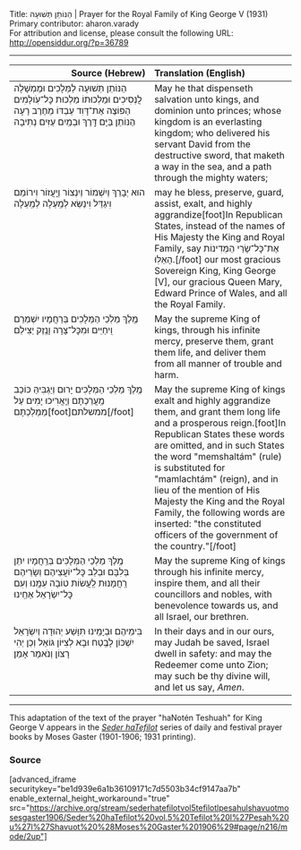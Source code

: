 <html>
<head></head>
<body>
Title: הַנּוֹתֵן תְּשׁוּעָה | Prayer for the Royal Family of King George V (1931)<br />
Primary contributor: aharon.varady<br />
For attribution and license, please consult the following URL: <a href="http://opensiddur.org/?p=36789">http://opensiddur.org/?p=36789</a>
<p />
<hr />

<table style="margin-left: auto;margin-right: auto;" class="draggable">
<thead><tr><th id="x" style="text-align: right;">Source (Hebrew)</th><th style="text-align: left;">Translation (English)</th></tr></thead>
<tbody>
<tr><td style="vertical-align:top;">
<div class="liturgy"><span lang="he">
הַנּוֹתֵן תְּשׁוּעָה לַמְּלָכִים
וּמֶמְשָׁלָה לֲנְּסִיכִים
וּמַלְכוּתוֹ מַלְכוּת כׇּל־עֹֽולָמִים
הַפּוֹצֶה אֶת־דָּוִד עַבְדּוֹ מֵחֶרֶב רָעָה
הַנּוֹתֵן בַּיָּם דָּֽרֶךְ
וּבְמַֽיִם עַזִּים נְתִיבָה
</span></div></td>
 
<td style="vertical-align:top;">
<div class="english">
May he that dispenseth salvation unto kings, 
and dominion unto princes; 
whose kingdom is an everlasting kingdom; 
who delivered his servant David from the destructive sword, 
that maketh a way in the sea, 
and a path through the mighty waters; 
</div></td></tr>


<tr><td style="vertical-align:top;">
<div class="liturgy"><span lang="he">
הוּא יְבָרֵךְ וְיִשְׁמוֹר וְיִנְצוֹר וְיַֽעֲזוֹר
וִירוֹמֵם וִיגַדֵּל וִינַשֵּׂא לְמַֽעְלָה לְמַֽעְלָה
</span></div></td>
 
<td style="vertical-align:top;">
<div class="english">
may he bless, preserve, guard, assist, 
exalt, and highly aggrandize[foot]In Republican States, instead of the names of His Majesty the King and Royal Family, say <span class="hebrew">אֶת־כׇּל־שָׂרַי הַמְּדִינוֹת הָאֵלּֽוּ</span>.[/foot]
our most gracious Sovereign King, 
King George [V], 
our gracious Queen Mary, 
Edward Prince of Wales, 
and all the Royal Family.
</div></td></tr>


<tr><td style="vertical-align:top;">
<div class="liturgy"><span lang="he">
מֶֽלֶךְ מַלְכֵי הַמְּלָכִים 
בְּרַחֲמָיו יִשְׁמְרֵם וִֽיחַיֵּים
וּמִכׇּל־צָרָה וָנֶֽזֶק יַצִּילֵם
</span></div></td>
 
<td style="vertical-align:top;">
<div class="english">
May the supreme King of kings, 
through his infinite mercy, preserve them, grant them life, 
and deliver them from all manner of trouble and harm. 
</div></td></tr>


<tr><td style="vertical-align:top;">
<div class="liturgy"><span lang="he">
מֶֽלֶךְ מַלְכֵי הַמְּלָכִים
יָרוּם וְיַגְבִּיהַּ כּוֹכַב מַֽעֲרַכְתָּם
וְיַֽאֲרִיכוּ יָמִים עַל מַמְלַכְתָּם[foot]ממשלתם[/foot]
</span></div></td>
 
<td style="vertical-align:top;">
<div class="english">
May the supreme King of kings 
exalt and highly aggrandize them,
and grant them long life and a prosperous reign.[foot]In Republican States these words are omitted, and in such States the word "memshaltám" (rule) is substituted for "mamlachtám" (reign), and in lieu of the mention of His Majesty the King and the Royal Family, the following words are inserted: "the constituted officers of the government of the country."[/foot]
</div></td></tr>


<tr><td style="vertical-align:top;">
<div class="liturgy"><span lang="he">
מֶֽלֶךְ מַלְכֵי הַמְּלָכִים 
בְּרַֽחֲמָיו יִתֵּן בְּלִבָּם
וּבְלֵב כׇּל־יוֹעֲצֵיהֶם וְשָׂרֵיהֶם
רַֽחֲמָנוּת לַֽעֲשׂוֹת טוֹבָה עִמָּֽנוּ
וְעִם כׇּל־יִשְׂרָאֵל אַחֵֽינוּ
</span></div></td>
 
<td style="vertical-align:top;">
<div class="english">
May the supreme King of kings 
through his infinite mercy, inspire them,
and all their councillors and nobles, 
with benevolence towards us, 
and all Israel, our brethren. 
</div></td></tr>


<tr><td style="vertical-align:top;">
<div class="liturgy"><span lang="he">
בִּימֵיהֶם וּבְיָמֵֽינוּ
תִּוָּשַׁע יְהוּדָה
וְיִשְׂרָאֵל יִשְׁכּוֹן לָבֶֽטַח
וּבָא לְצִיּוֹן גּוֹאֵל
וְכֵן יְהִי רָצוֹן
וְנֺאמַר אָמֵן׃
</span></div></td>
 
<td style="vertical-align:top;">
<div class="english">
In their days and in our ours, 
may Judah be saved, 
Israel dwell in safety: 
and may the Redeemer come unto Zion;
may such be thy divine will,
and let us say, <em>Amen</em>. 
</div></td></tr>
</tbody></table>

<hr />

This adaptation of the text of the prayer "haNotén Teshuah" for King George V appears in the <em><a href="/?p=27711">Seder haTefilot</a></em> series of daily and festival prayer books by Moses Gaster (1901-1906; 1931 printing). 

<h3>Source</h3>

[advanced_iframe securitykey="be1d939e6a1b36109171c7d5503b34cf9147aa7b" enable_external_height_workaround="true" src="https://archive.org/stream/sederhatefilotvol5tefilotlpesahulshavuotmosesgaster1906/Seder%20haTefilot%20vol.5%20Tefilot%20l%27Pesah%20u%27l%27Shavuot%20%28Moses%20Gaster%201906%29#page/n216/mode/2up"]

&nbsp;
</body>
</html>